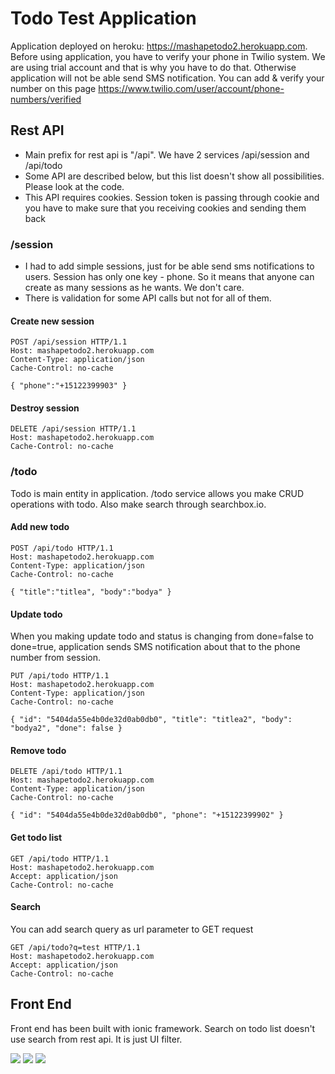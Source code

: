 # Todo Test Application

Application deployed on heroku: https://mashapetodo2.herokuapp.com.
Before using application, you have to verify your phone in Twilio system. We are using trial account and that is why you have to do that. Otherwise application will not be able send SMS notification. You can add & verify your number on this page https://www.twilio.com/user/account/phone-numbers/verified

## Rest API

* Main prefix for rest api is "/api". We have 2 services /api/session and /api/todo
* Some API are described below, but this list doesn't show all possibilities. Please look at the code. 
* This API requires cookies. Session token is passing through cookie and you have to make sure that you receiving cookies and sending them back

### /session

* I had to add simple sessions, just for be able send sms notifications to users. Session has only one key - phone. So it means that anyone can create as many sessions as he wants. We don't care.  
* There is validation for some API calls but not for all of them. 

#### Create new session

```
POST /api/session HTTP/1.1
Host: mashapetodo2.herokuapp.com
Content-Type: application/json
Cache-Control: no-cache

{ "phone":"+15122399903" }
```

#### Destroy session

```
DELETE /api/session HTTP/1.1
Host: mashapetodo2.herokuapp.com
Cache-Control: no-cache
```

### /todo

Todo is main entity in application. /todo service allows you make CRUD operations with todo. Also make search through searchbox.io. 

#### Add new todo
```
POST /api/todo HTTP/1.1
Host: mashapetodo2.herokuapp.com
Content-Type: application/json
Cache-Control: no-cache

{ "title":"titlea", "body":"bodya" }
```
#### Update todo
When you making update todo and status is changing from done=false to done=true, application sends SMS notification about that to the phone number from session.
```
PUT /api/todo HTTP/1.1
Host: mashapetodo2.herokuapp.com
Content-Type: application/json
Cache-Control: no-cache

{ "id": "5404da55e4b0de32d0ab0db0", "title": "titlea2", "body": "bodya2", "done": false }
```
#### Remove todo
```
DELETE /api/todo HTTP/1.1
Host: mashapetodo2.herokuapp.com
Content-Type: application/json
Cache-Control: no-cache

{ "id": "5404da55e4b0de32d0ab0db0", "phone": "+15122399902" }
```
#### Get todo list
```
GET /api/todo HTTP/1.1
Host: mashapetodo2.herokuapp.com
Accept: application/json
Cache-Control: no-cache
```
#### Search
You can add search query as url parameter to GET request
```
GET /api/todo?q=test HTTP/1.1
Host: mashapetodo2.herokuapp.com
Accept: application/json
Cache-Control: no-cache
```

## Front End

Front end has been built with ionic framework. Search on todo list doesn't use search from rest api. It is just UI filter.

![](https://dl.dropboxusercontent.com/u/22762275/todo/Screen%20Shot%202014-09-01%20at%203.49.11%20PM.png)
![](https://dl.dropboxusercontent.com/u/22762275/todo/Screen%20Shot%202014-09-01%20at%203.49.19%20PM.png)
![](https://dl.dropboxusercontent.com/u/22762275/todo/Screen%20Shot%202014-09-01%20at%203.49.30%20PM.png)
